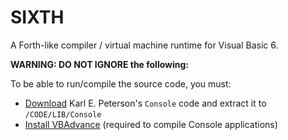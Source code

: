 # SIXTH
A Forth-like compiler / virtual machine runtime for Visual Basic 6.

**WARNING: DO NOT IGNORE the following:**

To be able to run/compile the source code, you must:

* [Download](http://vb.mvps.org/samples/Console/) Karl E. Peterson's `Console` code and extract it to `/CODE/LIB/Console`
* [Install VBAdvance](http://vb.mvps.org/tools/vbAdvance/) (required to compile Console applications)